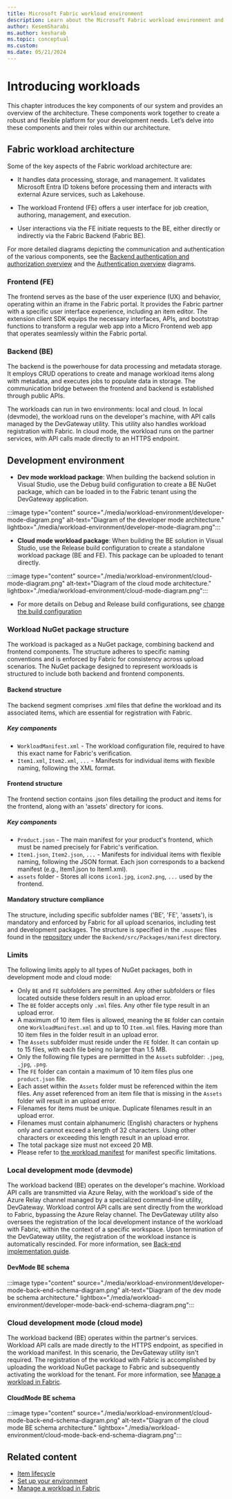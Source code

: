 ```yaml
---
title: Microsoft Fabric workload environment
description: Learn about the Microsoft Fabric workload environment and how it's configured on your local machine and on the cloud.
author: KesemSharabi
ms.author: kesharab
ms.topic: conceptual
ms.custom:
ms.date: 05/21/2024
---
```


# Introducing workloads

This chapter introduces the key components of our system and provides an overview of the architecture. These components work together to create a robust and flexible platform for your development needs. Let’s delve into these components and their roles within our architecture.

## Fabric workload architecture

Some of the key aspects of the Fabric workload architecture are:

* It handles data processing, storage, and management. It validates Microsoft Entra ID tokens before processing them and interacts with external Azure services, such as Lakehouse.

* The workload Frontend (FE) offers a user interface for job creation, authoring, management, and execution.

* User interactions via the FE initiate requests to the BE, either directly or indirectly via the Fabric Backend (Fabric BE).

For more detailed diagrams depicting the communication and authentication of the various components, see the [Backend authentication and authorization overview](back-end-authentication.md) and the [Authentication overview](./authentication-concept.md) diagrams.

### Frontend (FE)

The frontend serves as the base of the user experience (UX) and behavior, operating within an iframe in the Fabric portal. It provides the Fabric partner with a specific user interface experience, including an item editor. The extension client SDK equips the necessary interfaces, APIs, and bootstrap functions to transform a regular web app into a Micro Frontend web app that operates seamlessly within the Fabric portal.

### Backend (BE)

The backend is the powerhouse for data processing and metadata storage. It employs CRUD operations to create and manage workload items along with metadata, and executes jobs to populate data in storage. The communication bridge between the frontend and backend is established through public APIs.

The workloads can run in two environments: local and cloud. In local (devmode), the workload runs on the developer's machine, with API calls managed by the DevGateway utility. This utility also handles workload registration with Fabric. In cloud mode, the workload runs on the partner services, with API calls made directly to an HTTPS endpoint.

## Development environment
- **Dev mode workload package**: When building the backend solution in Visual Studio, use the Debug build configuration to create a BE NuGet package, which can be loaded in to the Fabric tenant using the DevGateway application.

:::image type="content" source="./media/workload-environment/developer-mode-diagram.png" alt-text="Diagram of the developer mode architecture." lightbox="./media/workload-environment/developer-mode-diagram.png":::

- **Cloud mode workload package**: When building the BE solution in Visual Studio, use the Release build configuration to create a standalone workload package (BE and FE). This package can be uploaded to tenant directly.

:::image type="content" source="./media/workload-environment/cloud-mode-diagram.png" alt-text="Diagram of the cloud mode architecture." lightbox="./media/workload-environment/cloud-mode-diagram.png":::

- For more details on Debug and Release build configurations, see [change the build configuration](/visualstudio/debugger/how-to-set-debug-and-release-configurations#change-the-build-configuration)


### Workload NuGet package structure

The workload is packaged as a NuGet package, combining backend and frontend components. The structure adheres to specific naming conventions and is enforced by Fabric for consistency across upload scenarios.
The NuGet package designed to represent workloads is structured to include both backend and frontend components.

#### Backend structure

The backend segment comprises .xml files that define the workload and its associated items, which are essential for registration with Fabric.

##### Key components
- `WorkloadManifest.xml` - The workload configuration file, required to have this exact name for Fabric's verification.
- `Item1.xml`, `Item2.xml`, `...` - Manifests for individual items with flexible naming, following the XML format.

#### Frontend structure

The frontend section contains .json files detailing the product and items for the frontend, along with an 'assets' directory for icons.

##### Key components
- `Product.json` - The main manifest for your product's frontend, which must be named precisely for Fabric's verification.
- `Item1.json`, `Item2.json`, `...` - Manifests for individual items with flexible naming, following the JSON format. Each json corresponds to a backend manifest (e.g., Item1.json to Item1.xml).
- `assets` folder - Stores all icons `icon1.jpg`, `icon2.png`, `...` used by the frontend.

#### Mandatory structure compliance

The structure, including specific subfolder names ('BE', 'FE', 'assets'), is mandatory and enforced by Fabric for all upload scenarios, including test and development packages. The structure is specified in the `.nuspec` files found in the [repository](https://go.microsoft.com/fwlink/?linkid=2272254) under the `Backend/src/Packages/manifest` directory.

### Limits
The following limits apply to all types of NuGet packages, both in development mode and cloud mode:
- Only `BE` and `FE` subfolders are permitted. Any other subfolders or files located outside these folders result in an upload error.
- The `BE` folder accepts only `.xml` files. Any other file type result in an upload error.
- A maximum of 10 item files is allowed, meaning the `BE` folder can contain one `WorkloadManifest.xml` and up to 10 `Item.xml` files. Having more than 10 item files in the folder result in an upload error.
- The `Assets` subfolder must reside under the `FE` folder. It can contain up to 15 files, with each file being no larger than 1.5 MB.
- Only the following file types are permitted in the `Assets` subfolder: `.jpeg`, `.jpg`, `.png`.
- The `FE` folder can contain a maximum of 10 item files plus one `product.json` file.
- Each asset within the `Assets` folder must be referenced within the item files. Any asset referenced from an item file that is missing in the `Assets` folder will result in an upload error.
- Filenames for items must be unique. Duplicate filenames result in an upload error. 
- Filenames must contain alphanumeric (English) characters or hyphens only and cannot exceed a length of 32 characters. Using other characters or exceeding this length result in an upload error.
- The total package size must not exceed 20 MB.
- Please refer to [the workload manifest](./backend-manifest.md) for manifest specific limitations.

### Local development mode (devmode)

The workload backend (BE) operates on the developer's machine. Workload API calls are transmitted via Azure Relay, with the workload's side of the Azure Relay channel managed by a specialized command-line utility, DevGateway. Workload control API calls are sent directly from the workload to Fabric, bypassing the Azure Relay channel. The DevGateway utility also oversees the registration of the local development instance of the workload with Fabric, within the context of a specific workspace. Upon termination of the DevGateway utility, the registration of the workload instance is automatically rescinded. For more information, see [Back-end implementation guide](extensibility-back-end.md).

#### DevMode BE schema

:::image type="content" source="./media/workload-environment/developer-mode-back-end-schema-diagram.png" alt-text="Diagram of the dev mode be schema architecture." lightbox="./media/workload-environment/developer-mode-back-end-schema-diagram.png":::

### Cloud development mode (cloud mode)

The workload backend (BE) operates within the partner's services. Workload API calls are made directly to the HTTPS endpoint, as specified in the workload manifest. In this scenario, the DevGateway utility isn't required. The registration of the workload with Fabric is accomplished by uploading the workload NuGet package to Fabric and subsequently activating the workload for the tenant. For more information, see [Manage a workload in Fabric](./manage-workload.md).

#### CloudMode BE schema

:::image type="content" source="./media/workload-environment/cloud-mode-back-end-schema-diagram.png" alt-text="Diagram of the cloud mode BE schema architecture." lightbox="./media/workload-environment/cloud-mode-back-end-schema-diagram.png":::

## Related content

* [Item lifecycle](./item-lifecycle.md)
* [Set up your environment](./environment-setup.md)
* [Manage a workload in Fabric](./manage-workload.md)
